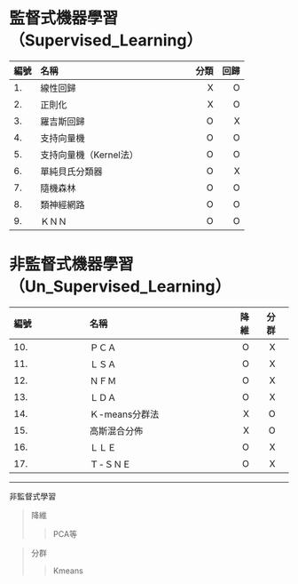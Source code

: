 監督式機器學習（Supervised_Learning）
==========
|  <font size=3>編號</font>  | <font size=3>名稱</font>   | <font size=3>分類</font>   |<font size=3>回歸</font>   |
|  :---- | :---- |----:  | ----:  |
|1.      |線性回歸</font><img width=200/>|  X       |  O      |
|2.      |正則化|X|O|
|3.      |羅吉斯回歸|O|X|
|4.      |支持向量機|O|O|
|5.      |支持向量機（Kernel法）|O|O|
|6.      |單純貝氏分類器|O|X|
|7.      |隨機森林|O|O|
|8.      |類神經網路|O|O|
|9.      |ＫＮＮ| O|O|

非監督式機器學習（Un_Supervised_Learning）
==========

|  <font size=3>編號</font>  | <font size=3>名稱</font>   | <font size=3>降維</font>   |<font size=3>分群</font>   ||
|  :---- | :---- |----:  | ----:  |----|
|10.<img width=100/>      |ＰＣＡ<img width=200/>|  O       |  X      |
|11.      |ＬＳＡ|O|X|
|12.      |ＮＦＭ|O|X|
|13.      |ＬＤＡ|O|X|
|14.      |Ｋ-means分群法|X|O|
|15.      |高斯混合分佈|X|O|
|16.      |ＬＬＥ|O|X|
|17.      |Ｔ-ＳＮＥ|O|X|



---
非監督式學習


> 降維
>>PCA等


> 分群
>>Kmeans
